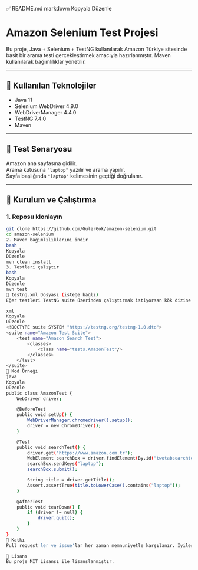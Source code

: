 ✅ README.md
markdown
Kopyala
Düzenle
# Amazon Selenium Test Projesi

Bu proje, Java + Selenium + TestNG kullanılarak Amazon Türkiye sitesinde basit bir arama testi gerçekleştirmek amacıyla hazırlanmıştır. Maven kullanılarak bağımlılıklar yönetilir.

---

## 🔧 Kullanılan Teknolojiler

- Java 11
- Selenium WebDriver 4.9.0
- WebDriverManager 4.4.0
- TestNG 7.4.0
- Maven

---

## 🧪 Test Senaryosu

Amazon ana sayfasına gidilir.  
Arama kutusuna `"laptop"` yazılır ve arama yapılır.  
Sayfa başlığında `"laptop"` kelimesinin geçtiği doğrulanır.

---

## 🚀 Kurulum ve Çalıştırma

### 1. Reposu klonlayın
```bash
git clone https://github.com/GulerGok/amazon-selenium.git
cd amazon-selenium
2. Maven bağımlılıklarını indir
bash
Kopyala
Düzenle
mvn clean install
3. Testleri çalıştır
bash
Kopyala
Düzenle
mvn test
📄 testng.xml Dosyası (isteğe bağlı)
Eğer testleri TestNG suite üzerinden çalıştırmak istiyorsan kök dizine aşağıdaki gibi bir testng.xml dosyası ekleyebilirsin:

xml
Kopyala
Düzenle
<!DOCTYPE suite SYSTEM "https://testng.org/testng-1.0.dtd">
<suite name="Amazon Test Suite">
    <test name="Amazon Search Test">
        <classes>
            <class name="tests.AmazonTest"/>
        </classes>
    </test>
</suite>
📝 Kod Örneği
java
Kopyala
Düzenle
public class AmazonTest {
    WebDriver driver;

    @BeforeTest
    public void setUp() {
        WebDriverManager.chromedriver().setup();
        driver = new ChromeDriver();
    }

    @Test
    public void searchTest() {
        driver.get("https://www.amazon.com.tr");
        WebElement searchBox = driver.findElement(By.id("twotabsearchtextbox"));
        searchBox.sendKeys("laptop");
        searchBox.submit();

        String title = driver.getTitle();
        Assert.assertTrue(title.toLowerCase().contains("laptop"));
    }

    @AfterTest
    public void tearDown() {
        if (driver != null) {
            driver.quit();
        }
    }
}
🤝 Katkı
Pull request'ler ve issue'lar her zaman memnuniyetle karşılanır. İyileştirme önerilerin varsa paylaşmaktan çekinme 😊

📄 Lisans
Bu proje MIT Lisansı ile lisanslanmıştır. 